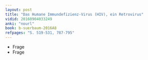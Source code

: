 ```yaml
---
layout: post
title: "Das Humane Immundefizienz-Virus (HIV), ein Retrovirus"
vidid: 20160904033249
anki: "nourl"
book: b-suerbaum-2016A8
refpages: "S. 519-531, 787-795"
---
```

- Frage
- Frage
